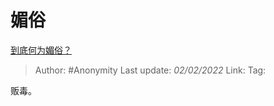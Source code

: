 # 媚俗
[到底何为媚俗？](https://www.zhihu.com/question/27530152/answer/1675103325)

> Author: #Anonymity
> Last update: *02/02/2022*
> Link:
> Tag:

贩毒。
